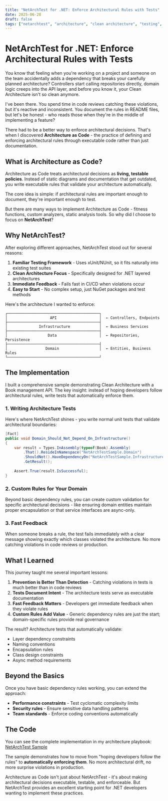 ```yaml
---
title: "NetArchTest for .NET: Enforce Architectural Rules with Tests"
date: 2025-06-28
draft: false
tags: ["netarchtest", "architecture", "clean architecture", "testing", "dotnet", "architecture-as-code", "governance"]
---
```


# NetArchTest for .NET: Enforce Architectural Rules with Tests

You know that feeling when you're working on a project and someone on the team accidentally adds a dependency that breaks your carefully planned architecture? Controllers start calling repositories directly, domain logic creeps into the API layer, and before you know it, your Clean Architecture isn't so clean anymore.

I've been there. You spend time in code reviews catching these violations, but it's reactive and inconsistent. You document the rules in README files, but let's be honest - who reads those when they're in the middle of implementing a feature?

There had to be a better way to enforce architectural decisions. That's when I discovered **Architecture as Code** - the practice of defining and enforcing architectural rules through executable code rather than just documentation.

## What is Architecture as Code?

Architecture as Code treats architectural decisions as **living, testable policies**. Instead of static diagrams and documentation that get outdated, you write executable rules that validate your architecture automatically.

The core idea is simple: if architectural rules are important enough to document, they're important enough to test.

But there are many ways to implement Architecture as Code - fitness functions, custom analyzers, static analysis tools. So why did I choose to focus on **NetArchTest**?

## Why NetArchTest?

After exploring different approaches, NetArchTest stood out for several reasons:

1. **Familiar Testing Framework** - Uses xUnit/NUnit, so it fits naturally into existing test suites
2. **Clean Architecture Focus** - Specifically designed for .NET layered architectures
3. **Immediate Feedback** - Fails fast in CI/CD when violations occur
4. **Easy to Start** - No complex setup, just NuGet packages and test methods

Here's the architecture I wanted to enforce:

```
┌─────────────────────────────────────────┐
│                   API                   │  ← Controllers, Endpoints
├─────────────────────────────────────────┤
│              Infrastructure             │  ← Business Services
├─────────────────────────────────────────┤
│                  Data                   │  ← Repositories, Persistence
├─────────────────────────────────────────┤
│                 Domain                  │  ← Entities, Business Rules
└─────────────────────────────────────────┘
```

## The Implementation

I built a comprehensive sample demonstrating Clean Architecture with a Book management API. The key insight: instead of hoping developers follow architectural rules, write tests that automatically enforce them.

### 1. Writing Architecture Tests

Here's where NetArchTest shines - you write normal unit tests that validate architectural boundaries:

```csharp
[Fact]
public void Domain_Should_Not_Depend_On_Infrastructure()
{
    var result = Types.InAssembly(typeof(Book).Assembly)
        .That().ResideInNamespace("NetArchTestSample.Domain")
        .ShouldNot().HaveDependencyOn("NetArchTestSample.Infrastructure")
        .GetResult();
    
    Assert.True(result.IsSuccessful);
}
```

### 2. Custom Rules for Your Domain

Beyond basic dependency rules, you can create custom validation for specific architectural decisions - like ensuring domain entities maintain proper encapsulation or that service interfaces are async-only.

### 3. Fast Feedback

When someone breaks a rule, the test fails immediately with a clear message showing exactly which classes violated the architecture. No more catching violations in code reviews or production.

## What I Learned

This journey taught me several important lessons:

1. **Prevention is Better Than Detection** - Catching violations in tests is much better than in code reviews
2. **Tests Document Intent** - The architecture tests serve as executable documentation
3. **Fast Feedback Matters** - Developers get immediate feedback when they violate rules
4. **Custom Rules Add Value** - Generic dependency rules are just the start; domain-specific rules provide real governance

The result? Architecture tests that automatically validate:
- Layer dependency constraints
- Naming conventions  
- Encapsulation rules
- Class design constraints
- Async method requirements

## Beyond the Basics

Once you have basic dependency rules working, you can extend the approach:

- **Performance constraints** - Test cyclomatic complexity limits
- **Security rules** - Ensure sensitive data handling patterns
- **Team standards** - Enforce coding conventions automatically

## The Code

You can see the complete implementation in my architecture playbook: [NetArchTest Sample](https://github.com/morteza-azizi/architecture-playbook/tree/main/architecture-as-code/netarchtest-sample)

The sample demonstrates how to move from "hoping developers follow the rules" to **automatically enforcing them**. No more architectural drift, no more surprise violations in production.

Architecture as Code isn't just about NetArchTest - it's about making architectural decisions executable, testable, and enforceable. But NetArchTest provides an excellent starting point for .NET developers wanting to implement these practices.